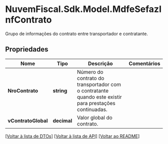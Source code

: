 # NuvemFiscal.Sdk.Model.MdfeSefazInfContrato
Grupo de informações do contrato entre transportador e contratante.

## Propriedades

Nome | Tipo | Descrição | Comentários
------------ | ------------- | ------------- | -------------
**NroContrato** | **string** | Número do contrato do transportador com o contratante quando este existir para prestações continuadas. | 
**vContratoGlobal** | **decimal** | Valor global do contrato. | 

[[Voltar à lista de DTOs]](../README.md#documentation-for-models) [[Voltar à lista de API]](../README.md#documentation-for-api-endpoints) [[Voltar ao README]](../README.md)

